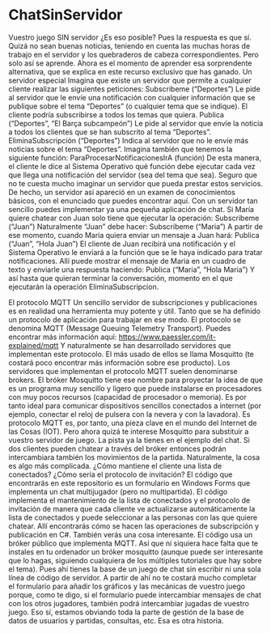 # ChatSinServidor
Vuestro juego SIN servidor
¿Es eso posible? Pues la respuesta es que sí. Quizá no sean buenas noticias, teniendo en cuenta las muchas horas de trabajo en el servidor y los quebraderos de cabeza correspondientes. Pero solo así se aprende. 
Ahora es el momento de aprender esa sorprendente alternativa, que se explica en este recurso exclusivo que has ganado.
Un servidor especial
Imagina que existe un servidor que permite a cualquier cliente realizar las siguientes peticiones:
Subscribeme (“Deportes”)
Le pide al servidor que le envíe una notificación con cualquier información que se publique sobre el tema “Deportes” (o cualquier tema que se indique). El cliente podría subscribirse a todos los temas que quiera.
Publica (“Deportes”, “El Barça subcampeón”)
Le pide al servidor que envíe la noticia a todos los clientes que se han subscrito al tema “Deportes”. 
EliminaSubscripción (“Deportes”)
Indica al servidor que no le envíe más noticias sobre el tema “Deportes”.
Imagina también que tenemos la siguiente función:
ParaProcesarNotificacionesIrA (función)
De esta manera, el cliente le dice al Sistema Operativo qué función debe ejecutar cada vez que llega una notificación del servidor (sea del tema que sea).
Seguro que no te cuesta mucho imaginar un servidor que pueda prestar estos servicios. De hecho, un servidor así apareció en un examen de conocimientos básicos, con el enunciado que puedes encontrar aquí.
Con un servidor tan sencillo puedes implementar ya una pequeña aplicación de chat. Si María quiere chatear con Juan solo tiene que ejecutar la operación:
Subscribeme (“Juan”)
Naturalmente “Juan” debe hacer:
Subscribeme (“Maria”)
A partir de ese momento, cuando Maria quiera enviar un mensaje a Juan hará:
Publica (“Juan”, “Hola Juan”)
El cliente de Juan recibirá una notificación y el Sistema Operativo le enviará a la función que se le haya indicado para tratar notificaciones. Allí puede mostrar el mensaje de Maria en un cuadro de texto y enviarle una respuesta haciendo:
Publica (“Maria”, “Hola Maria”)
Y así hasta que quieran terminar la conversación, momento en el que ejecutarán la operación EliminaSubscripcion.

El protocolo MQTT
Un sencillo servidor de subscripciones y publicaciones es en realidad una herramienta muy potente y útil. Tanto que se ha definido un protocolo de aplicación para trabajar en ese modo. El protocolo se denomina MQTT (Message Queuing Telemetry Transport). Puedes encontrar más información aquí:
https://www.paessler.com/it-explained/mqtt
Y naturalmente se han desarrollado servidores que implementan este protocolo. El más usado de ellos se llama Mosquitto (te costará poco encontrar más información sobre ese producto).
Los servidores que implementan el protocolo MQTT suelen denominarse brokers. El bróker Mosquitto tiene ese nombre para proyectar la idea de que es un programa muy sencillo y ligero que puede instalarse en procesadores con muy pocos recursos (capacidad de procesador o memoria). Es por tanto ideal para comunicar dispositivos sencillos conectados a internet (por ejemplo, conectar el reloj de pulsera con la nevera y con la lavadora). Es protocolo MQTT es, por tanto, una pieza clave en el mundo del Internet de las Cosas (IOT).
Pero ahora quizá te interese Mosquitto para substituir a vuestro servidor de juego. La pista ya la tienes en el ejemplo del chat. Si dos clientes pueden chatear a través del bróker entonces podrán intercambiara también los movimientos de la partida. 
Naturalmente, la cosa es algo más complicada. ¿Cómo mantiene el cliente una lista de conectados? ¿Cómo sería el protocolo de invitación? 
El código que encontrarás en este repositorio es un formulario en Windows Forms que implementa un chat multijugador (pero no multipartida). El código implementa el mantenimiento de la lista de conectados y el protocolo de invitación de manera que cada cliente ve actualizarse automáticamente la lista de conectados y puede seleccionar a las personas con las que quiere chatear. Allí encontrarás cómo se hacen las operaciones de subscripción y publicación en C#. 
También verás una cosa interesante. El código usa un bróker público que implementa MQTT. Así que ni siquiera hace falta que te instales en tu ordenador un bróker mosquitto (aunque puede ser interesante que lo hagas, siguiendo cualquiera de los múltiples tutoriales que hay sobre el tema). 
Pues ahí tienes la base de un juego de chat sin escribir ni una sola línea de código de servidor. A partir de ahí no te costará mucho completar el formulario para añadir los gráficos y las mecánicas de vuestro juego porque, como te digo, si el formulario puede intercambiar mensajes de chat con los otros jugadores, también podrá intercambiar jugadas de vuestro juego.
Eso sí, estamos obviando toda la parte de gestión de la base de datos de usuarios y partidas, consultas, etc. Esa es otra historia.
 
